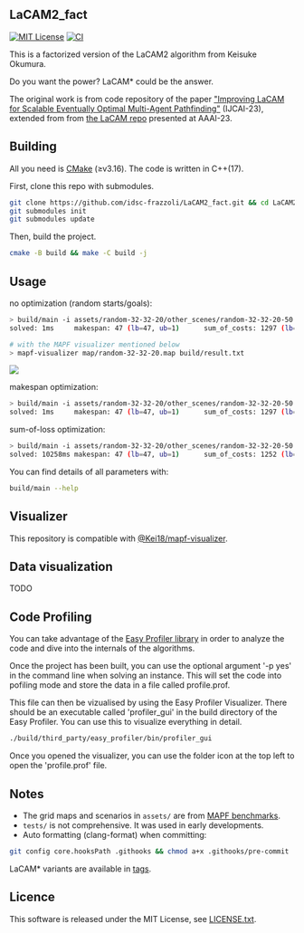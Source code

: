 LaCAM2_fact
---
[![MIT License](http://img.shields.io/badge/license-MIT-blue.svg?style=flat)](LICENSE)
[![CI](https://github.com/Kei18/lacam2/actions/workflows/ci.yml/badge.svg)](https://github.com/Kei18/lacam2/actions/workflows/ci.yml)

This is a factorized version of the LaCAM2 algorithm from Keisuke Okumura.

Do you want the power?
LaCAM* could be the answer.

The original work is from code repository of the paper ["Improving LaCAM for Scalable Eventually Optimal Multi-Agent Pathfinding"](https://kei18.github.io/lacam2/) (IJCAI-23), extended from from [the LaCAM repo](https://kei18.github.io/lacam/) presented at AAAI-23.

## Building

All you need is [CMake](https://cmake.org/) (≥v3.16). The code is written in C++(17).

First, clone this repo with submodules.

```sh
git clone https://github.com/idsc-frazzoli/LaCAM2_fact.git && cd LaCAM2_fact
git submodules init
git submodules update
```

Then, build the project.

```sh
cmake -B build && make -C build -j
```


## Usage

no optimization (random starts/goals):

```sh
> build/main -i assets/random-32-32-20/other_scenes/random-32-32-20-50.scen -m assets/random-32-32-20/random-32-32-20.map -N 50 -v 1 -f no -mt no -p no
solved: 1ms     makespan: 47 (lb=47, ub=1)      sum_of_costs: 1297 (lb=1098, ub=1.19)   sum_of_loss: 1198 (lb=1098, ub=1.1)

# with the MAPF visualizer mentioned below
> mapf-visualizer map/random-32-32-20.map build/result.txt
```

![](assets/demo-random-32-32-20_400agents.gif)

makespan optimization:

```sh
> build/main -i assets/random-32-32-20/other_scenes/random-32-32-20-50.scen -m assets/random-32-32-20/random-32-32-20.map -N 50 -v 1 -f no --objective 1
solved: 1ms     makespan: 47 (lb=47, ub=1)      sum_of_costs: 1297 (lb=1098, ub=1.19)   sum_of_loss: 1198 (lb=1098, ub=1.1)
```

sum-of-loss optimization:

```sh
> build/main -i assets/random-32-32-20/other_scenes/random-32-32-20-50.scen -m assets/random-32-32-20/random-32-32-20.map -N 50 -v 1 -f no --objective 2
solved: 10258ms makespan: 47 (lb=47, ub=1)      sum_of_costs: 1252 (lb=1098, ub=1.15)   sum_of_loss: 1192 (lb=1098, ub=1.09)
```

You can find details of all parameters with:
```sh
build/main --help
```

## Visualizer

This repository is compatible with [@Kei18/mapf-visualizer](https://github.com/kei18/mapf-visualizer).

## Data visualization

TODO

## Code Profiling

You can take advantage of the [Easy Profiler library](https://github.com/yse/easy_profiler) in order to analyze the code and dive into the internals of the algorithms.

Once the project has been built, you can use the optional argument '-p yes' in the command line when solving an instance. This will set the code into pofiling mode and store the data in a file called profile.prof.

This file can then be vizualised by using the Easy Profiler Visualizer. There should be an executable called 'profiler_gui' in the build directory of the Easy Profiler. You can use this to visualize everything in detail.

```sh
./build/third_party/easy_profiler/bin/profiler_gui
```

Once you opened the visualizer, you can use the folder icon at the top left to open the 'profile.prof' file.


## Notes

- The grid maps and scenarios in `assets/` are from [MAPF benchmarks](https://movingai.com/benchmarks/mapf.html).
- `tests/` is not comprehensive. It was used in early developments.
- Auto formatting (clang-format) when committing:

```sh
git config core.hooksPath .githooks && chmod a+x .githooks/pre-commit
```

LaCAM* variants are available in [tags](https://github.com/Kei18/lacam2/tags).


## Licence

This software is released under the MIT License, see [LICENSE.txt](LICENCE.txt).
